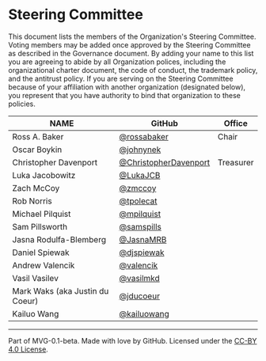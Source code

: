 # Steering Committee

This document lists the members of the Organization's Steering Committee. Voting members may be added once approved by the Steering Committee as described in the Governance document. By adding your name to this list you are agreeing to abide by all Organization polices, including the organizational charter document, the code of conduct, the trademark policy, and the antitrust policy. If you are serving on the Steering Committee because of your affiliation with another organization (designated below), you represent that you have authority to bind that organization to these policies.

| **NAME**                        | **GitHub**                                                       | **Office** |
|---------------------------------|------------------------------------------------------------------|------------|
| Ross A. Baker                   | [@rossabaker](https://github.com/rossabaker)                     | Chair      |
| Oscar Boykin                    | [@johnynek](https://github.com/johnynek)                         |            |
| Christopher Davenport           | [@ChristopherDavenport](https://github.com/ChristopherDavenport) | Treasurer  |
| Luka Jacobowitz                 | [@LukaJCB](https://github.com/LukaJCB)                           |            |
| Zach McCoy                      | [@zmccoy](https://github.com/zmccoy)                             |            |
| Rob Norris                      | [@tpolecat](https://github.com/tpolecat)                         |            |
| Michael Pilquist                | [@mpilquist](https://github.com/mpilquist)                       |            |
| Sam Pillsworth                  | [@samspills](https://github.com/samspills)                       |            |
| Jasna Rodulfa-Blemberg          | [@JasnaMRB](https://github.com/JasnaMRB)                         |            |
| Daniel Spiewak                  | [@djspiewak](https://github.com/djspiewak)                       |            |
| Andrew Valencik                 | [@valencik](https://github.com/valencik)                         |            |
| Vasil Vasilev                   | [@vasilmkd](https://github.com/vasilmkd)                         |            |
| Mark Waks (aka Justin du Coeur) | [@jducoeur](https://github.com/jducoeur)                         |            |
| Kailuo Wang                     | [@kailuowang](https://github.com/kailuowang)                     |            |

---
Part of MVG-0.1-beta.
Made with love by GitHub. Licensed under the [CC-BY 4.0 License](https://creativecommons.org/licenses/by-sa/4.0/).
